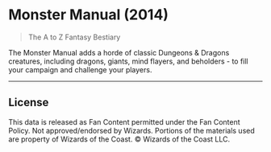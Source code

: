 # Monster Manual (2014)

> The A to Z Fantasy Bestiary

The Monster Manual adds a horde of classic Dungeons & Dragons creatures, including dragons, giants, mind flayers, and beholders - to fill your campaign and challenge your players.

---

## License

This data is released as Fan Content permitted under the Fan Content Policy. Not approved/endorsed by Wizards. Portions of the materials used are property of Wizards of the Coast. © Wizards of the Coast LLC.
